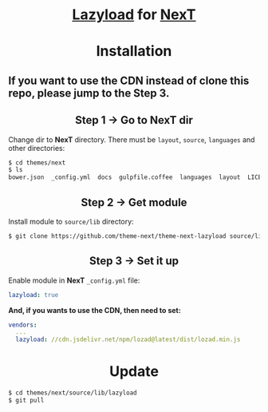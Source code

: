 <h1 align="center"><a href="https://github.com/ApoorvSaxena/lozad.js">Lazyload</a> for <a href="https://github.com/theme-next">NexT</a></h1>

<h1 align="center">Installation</h1>

<h2>If you want to use the CDN instead of clone this repo, please jump to the Step 3.</h2>

<h2 align="center">Step 1 &rarr; Go to NexT dir</h2>

Change dir to **NexT** directory. There must be `layout`, `source`, `languages` and other directories:

```sh
$ cd themes/next
$ ls
bower.json  _config.yml  docs  gulpfile.coffee  languages  layout  LICENSE.md  package.json  README.md  scripts  source  test
```

<h2 align="center">Step 2 &rarr; Get module</h2>

Install module to `source/lib` directory:

```sh
$ git clone https://github.com/theme-next/theme-next-lazyload source/lib/lazyload
```

<h2 align="center">Step 3 &rarr; Set it up</h2>

Enable module in **NexT** `_config.yml` file:

```yml
lazyload: true
```

**And, if you wants to use the CDN, then need to set:**

```yml
vendors:
  ...
  lazyload: //cdn.jsdelivr.net/npm/lozad@latest/dist/lozad.min.js
```

<h1 align="center">Update</h1>

```sh
$ cd themes/next/source/lib/lazyload
$ git pull
```
